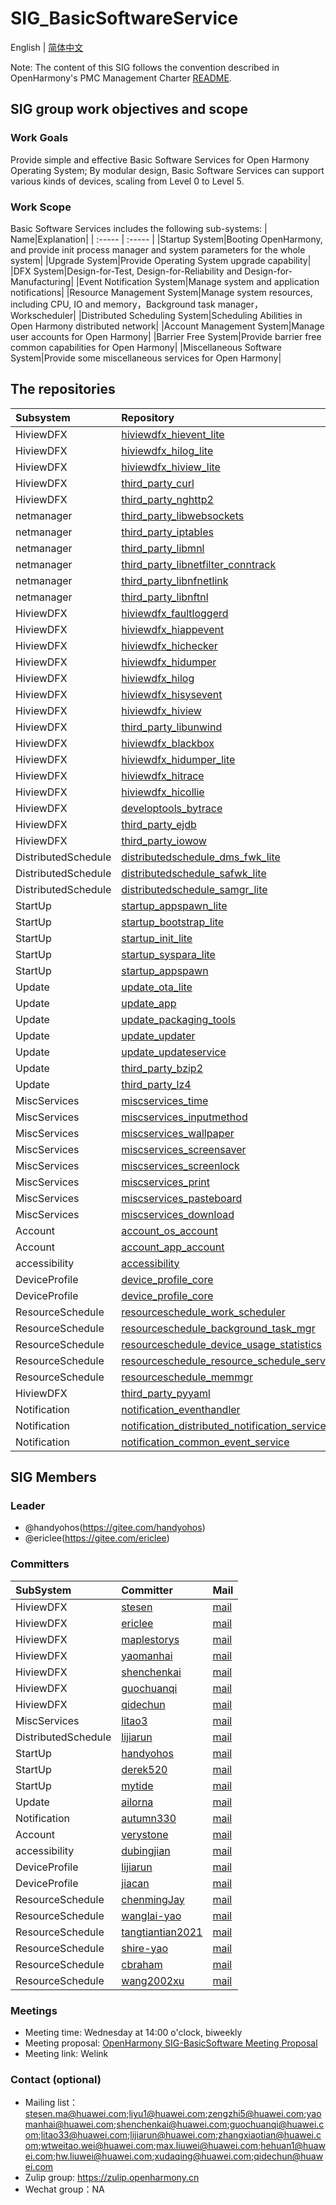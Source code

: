 # SIG_BasicSoftwareService 
English | [简体中文](./sig-basicsoftwareservice_cn.md)

Note: The content of this SIG follows the convention described in OpenHarmony's PMC Management Charter [README](/zh/pmc.md).

## SIG group work objectives and scope

### Work Goals
Provide simple and effective Basic Software Services for Open Harmony Operating System; By modular design, Basic Software Services can support various kinds of devices, scaling from Level 0 to Level 5.

### Work Scope
Basic Software Services includes the following sub-systems:
| Name|Explanation|
| :----- | :----- |
|Startup System|Booting OpenHarmony, and provide init process manager and system parameters for the whole system|
|Upgrade System|Provide Operating System upgrade capability|
|DFX System|Design-for-Test, Design-for-Reliability and Design-for-Manufacturing|
|Event Notification System|Manage system and application notifications|
|Resource Management System|Manage system resources, including CPU, IO and memory，Background task manager，Workscheduler|
|Distributed Scheduling System|Scheduling Abilities in Open Harmony distributed network|
|Account Management System|Manage user accounts for Open Harmony|
|Barrier Free System|Provide barrier free common capabilities for Open Harmony|
|Miscellaneous Software System|Provide some miscellaneous services for Open Harmony|

## The repositories

|Subsystem|Repository|Code Path|Owner|
| :----- | :----- | :----- | :----- |
|HiviewDFX|[hiviewdfx_hievent_lite](https://gitee.com/openharmony/hiviewdfx_hievent_lite)|base/hiviewdfx/hievent_lite|[stesen](https://gitee.com/stesen)|
|HiviewDFX|[hiviewdfx_hilog_lite](https://gitee.com/openharmony/hiviewdfx_hilog_lite)|base/hiviewdfx/hilog_lite|[stesen](https://gitee.com/stesen)|
|HiviewDFX|[hiviewdfx_hiview_lite](https://gitee.com/openharmony/hiviewdfx_hiview_lite)|base/hiviewdfx/hiview_lite|[stesen](https://gitee.com/stesen)|
|HiviewDFX|[third_party_curl](https://gitee.com/openharmony/third_party_curl)|third_party/curl|[stesen](https://gitee.com/stesen)|
|HiviewDFX|[third_party_nghttp2](https://gitee.com/openharmony/third_party_nghttp2)|third_party/nghttp2|[zhuwenchao](https://gitee.com/xautosoft)|
|netmanager|[third_party_libwebsockets](https://gitee.com/openharmony/third_party_libwebsockets)|third_party/libwebsockets|[zhuwenchao](https://gitee.com/xautosoft)|
|netmanager|[third_party_iptables](https://gitee.com/openharmony-sig/third_party_iptables)|third_party/iptables|[zhuwenchao](https://gitee.com/xautosoft)|
|netmanager|[third_party_libmnl](https://gitee.com/openharmony-sig/third_party_libmnl)|third_party/libmnl|[zhuwenchao](https://gitee.com/xautosoft)|
|netmanager|[third_party_libnetfilter_conntrack](https://gitee.com/openharmony-sig/third_party_libnetfilter_conntrack)|third_party/libnetfilter/conntrack|[zhuwenchao](https://gitee.com/xautosoft)|
|netmanager|[third_party_libnfnetlink](https://gitee.com/openharmony-sig/third_party_libnfnetlink)|third_party/libnfnetlink|[zhuwenchao](https://gitee.com/xautosoft)|
|netmanager|[third_party_libnftnl](https://gitee.com/openharmony-sig/third_party_libnftnl)|third_party/libnftnl|[zhuwenchao](https://gitee.com/xautosoft)|
|HiviewDFX|[hiviewdfx_faultloggerd](https://gitee.com/openharmony/hiviewdfx_faultloggerd)|base/hiviewdfx/faultloggerd|[maplestorys](https://gitee.com/maplestorys)|
|HiviewDFX|[hiviewdfx_hiappevent](https://gitee.com/openharmony/hiviewdfx_hiappevent)|base/hiviewdfx/hiappevent|[stesen](https://gitee.com/stesen)|
|HiviewDFX|[hiviewdfx_hichecker](https://gitee.com/openharmony/hiviewdfx_hichecker)|base/hiviewdfx/hichecker|[jiangweizheng](https://gitee.com/jeyogg)|
|HiviewDFX|[hiviewdfx_hidumper](https://gitee.com/openharmony-sig/hiviewdfx_hidumper)|base/hiviewdfx/hidumper|[jiangweizheng](https://gitee.com/jeyogg)|
|HiviewDFX|[hiviewdfx_hilog](https://gitee.com/openharmony/hiviewdfx_hilog)|base/hiviewdfx/hilog|[stesen](https://gitee.com/stesen)|
|HiviewDFX|[hiviewdfx_hisysevent](https://gitee.com/openharmony/hiviewdfx_hisysevent)|base/hiviewdfx/hisysevent|[yaomanhai](https://gitee.com/yaomanhai)|
|HiviewDFX|[hiviewdfx_hiview](https://gitee.com/openharmony/hiviewdfx_hiview)|base/hiviewdfx/hiview|[maplestorys](https://gitee.com/maplestorys)|
|HiviewDFX|[third_party_libunwind](https://gitee.com/openharmony/third_party_libunwind)|third_party/libunwind|[maplestorys](https://gitee.com/maplestorys)|
| HiviewDFX           | [hiviewdfx_blackbox](https://gitee.com/openharmony/hiviewdfx_blackbox) | base/hiviewdfx/blackbox                           |[stesen](https://gitee.com/stesen)|
| HiviewDFX           | [hiviewdfx_hidumper_lite](https://gitee.com/openharmony/hiviewdfx_hidumper_lite) | base/hiviewdfx/hidumper_lite                      | [stesen](https://gitee.com/stesen)           |
| HiviewDFX           | [hiviewdfx_hitrace](https://gitee.com/openharmony/hiviewdfx_hitrace) | base/hiviewdfx/hitrace                            | [yaomanhai](https://gitee.com/yaomanhai)     |
| HiviewDFX           | [hiviewdfx_hicollie](https://gitee.com/openharmony/hiviewdfx_hicollie) | base/hiviewdfx/hicollie                           | [ericlee](https://gitee.com/ericlee)         |
| HiviewDFX           | [developtools_bytrace](https://gitee.com/openharmony/developtools_bytrace) | developtools/bytrace                           | [leizhenzang](https://gitee.com/leizhenzang)         |
| HiviewDFX           | [third_party_ejdb](https://gitee.com/openharmony/third_party_ejdb) | third_party/ejdb                                  | [ericlee](https://gitee.com/ericlee)         |
| HiviewDFX           | [third_party_iowow](https://gitee.com/openharmony/third_party_iowow) | third_party/iowow                                 | [ericlee](https://gitee.com/ericlee)         |
|DistributedSchedule|[distributedschedule_dms_fwk_lite](https://gitee.com/openharmony/distributedschedule_dms_fwk_lite)|foundation/distributedschedule/dmsfwk_lite|[lijiarun](https://gitee.com/lijiarun)|
|DistributedSchedule|[distributedschedule_safwk_lite](https://gitee.com/openharmony/distributedschedule_safwk_lite)|foundation/distributedschedule/safwk_lite|[lijiarun](https://gitee.com/lijiarun)|
|DistributedSchedule|[distributedschedule_samgr_lite](https://gitee.com/openharmony/distributedschedule_samgr_lite)|foundation/distributedschedule/samgr_lite|[lijiarun](https://gitee.com/lijiarun)|
|StartUp|[startup_appspawn_lite](https://gitee.com/openharmony/startup_appspawn_lite)|base/startup/appspawn_lite|[handyohos](https://gitee.com/handyohos)|
|StartUp|[startup_bootstrap_lite](https://gitee.com/openharmony/startup_bootstrap_lite)|base/startup/bootstrap_lite|[handyohos](https://gitee.com/handyohos)|
|StartUp|[startup_init_lite](https://gitee.com/openharmony/startup_init_lite)|base/startup/init_lite|[handyohos](https://gitee.com/handyohos)|
|StartUp|[startup_syspara_lite](https://gitee.com/openharmony/startup_syspara_lite)|base/startup/syspara_lite|[handyohos](https://gitee.com/handyohos)|
|StartUp|[startup_appspawn](https://gitee.com/openharmony/startup_appspawn)|base/startup/appspawn_standard|[handyohos](https://gitee.com/handyohos)|
|Update|[update_ota_lite](https://gitee.com/openharmony/update_ota_lite)|base/update/ota_lite|[ailorna](https://gitee.com/ailorna)|
|Update|[update_app](https://gitee.com/openharmony/update_app)|base/update/app|[ailorna](https://gitee.com/ailorna)|
|Update|[update_packaging_tools](https://gitee.com/openharmony/update_packaging_tools)|base/update/packaging_tools|[ailorna](https://gitee.com/ailorna)|
|Update|[update_updater](https://gitee.com/openharmony/update_updater)|base/update/updater|[ailorna](https://gitee.com/ailorna)|
|Update|[update_updateservice](https://gitee.com/openharmony/update_updateservice)|base/update/updateservice|[ailorna](https://gitee.com/ailorna)|
|Update|[third_party_bzip2](https://gitee.com/openharmony/third_party_bzip2)|third_party/bzip2|[ailorna](https://gitee.com/ailorna)|
|Update|[third_party_lz4](https://gitee.com/openharmony/third_party_lz4)|third_party/lz4|[ailorna](https://gitee.com/ailorna)|
|MiscServices|[miscservices_time](https://gitee.com/openharmony/miscservices_time)|base/miscservices/time|[litao33](https://gitee.com/litao33)|
|MiscServices|[miscservices_inputmethod](https://gitee.com/openharmony/miscservices_inputmethod)|base/miscservices/inputmethod|[demon](https://gitee.com/zhouyongfei)|
|MiscServices|[miscservices_wallpaper](https://gitee.com/openharmony-sig/miscservices_wallpaper)|base/miscservices/wallpaper|[litao33](https://gitee.com/litao33)|
|MiscServices|[miscservices_screensaver](https://gitee.com/openharmony-sig/miscservices_screensaver)|base/miscservices/screensaver|[litao33](https://gitee.com/litao33)|
|MiscServices|[miscservices_screenlock](https://gitee.com/openharmony-sig/miscservices_screenlock)|base/miscservices/screenlock|[litao33](https://gitee.com/litao33)|
|MiscServices|[miscservices_print](https://gitee.com/openharmony-sig/miscservices_print)|base/miscservices/print|[litao33](https://gitee.com/litao33)|
|MiscServices|[miscservices_pasteboard](https://gitee.com/openharmony-sig/miscservices_pasteboard)|base/miscservices/pasteboard|[litao33](https://gitee.com/litao33)|
|MiscServices|[miscservices_download](https://gitee.com/openharmony-sig/miscservices_download)|base/miscservices/download|[litao33](https://gitee.com/litao33)|
|Account|[account_os_account](https://gitee.com/openharmony/account_os_account)|base/account/os_account|[verystone](https://gitee.com/verystone)|
|Account|[account_app_account](https://gitee.com/openharmony-sig/account_app_account)|base/account/app_account|[verystone](https://gitee.com/verystone)|
|accessibility|[accessibility](https://gitee.com/openharmony/accessibility)|base/accessibility|[dubingjian](https://gitee.com/bj1010)|
|DeviceProfile|[device_profile_core](https://gitee.com/openharmony/device_profile_core)|foundation/deviceprofile/device_profile_core|[lijiarun](https://gitee.com/lijiarun)|
|DeviceProfile|[device_profile_core](https://gitee.com/openharmony/device_profile_core)|foundation/deviceprofile/device_profile_core|[jiacan](https://gitee.com/cangegegege)|
|ResourceSchedule|[resourceschedule_work_scheduler](https://gitee.com/openharmony/resourceschedule_work_scheduler)|foundation/resourceschedule/work_scheduler|[chenmingJay](https://gitee.com/chenmingJay)|
|ResourceSchedule|[resourceschedule_background_task_mgr](https://gitee.com/openharmony/resourceschedule_background_task_mgr)|foundation/resourceschedule/background_task_mgr|[wanglai-yao](https://gitee.com/wanglai-yao)|
|ResourceSchedule|[resourceschedule_device_usage_statistics](https://gitee.com/openharmony/resourceschedule_device_usage_statistics)|foundation/resourceschedule/device_usage_statistics|[tangtiantian2021](https://gitee.com/tangtiantian2021)|
|ResourceSchedule|[resourceschedule_resource_schedule_service](https://gitee.com/openharmony/resourceschedule_resource_schedule_service)|foundation/resourceschedule/resource_schedule_service|[shire-yao](https://gitee.com/shire-yao)|
|ResourceSchedule|[resourceschedule_memmgr](https://gitee.com/openharmony/resourceschedule_memmgr)|foundation/resourceschedule/plugins/memmgr|[cbraham](https://gitee.com/cbraham)|
|HiviewDFX|[third_party_pyyaml](https://gitee.com/openharmony/third_party_pyyaml)|third_party/pyyaml|[guochuanqi](https://gitee.com/guochuanqi)|
|Notification|[notification_eventhandler](https://gitee.com/openharmony/notification_eventhandler)|base/notification/eventhandler|[zero-cyc](https://gitee.com/zero-cyc)|
|Notification|[notification_distributed_notification_service](https://gitee.com/openharmony/notification_distributed_notification_service)|base/notification/distributed_notification_service|[zero-cyc](https://gitee.com/zero-cyc)|
|Notification|[notification_common_event_service](https://gitee.com/openharmony/notification_common_event_service)|base/notification/common_event_service|[zero-cyc](https://gitee.com/zero-cyc)|

## SIG Members

### Leader
- @handyohos(https://gitee.com/handyohos)
- @ericlee(https://gitee.com/ericlee)

### Committers
|SubSystem|Committer|Mail|
| :----- | :----- |:----- |
|HiviewDFX|[stesen](https://gitee.com/stesen)|[mail](stesen.ma@huawei.com)|
|HiviewDFX|[ericlee](https://gitee.com/ericlee)|[mail](liyu1@huawei.com)|
|HiviewDFX|[maplestorys](https://gitee.com/maplestorys)|[mail](zengzhi5@huawei.com)|
|HiviewDFX|[yaomanhai](https://gitee.com/yaomanhai)|[mail](yaomanhai@huawei.com)|
|HiviewDFX|[shenchenkai](https://gitee.com/shenchenkai)|[mail](shenchenkai@huawei.com)|
|HiviewDFX|[guochuanqi](https://gitee.com/guochuanqi)|[mail](guochuanqi@huawei.com)|
|HiviewDFX|[qidechun](https://gitee.com/pcwlno1)|[mail](qidechun@huawei.com)|
|MiscServices|[litao3](https://gitee.com/litao33)|[mail](litao33@huawei.com)|
|DistributedSchedule|[lijiarun](https://gitee.com/lijiarun)|[mail](lijiarun@huawei.com)|
|StartUp|[handyohos](https://gitee.com/handyohos)|[mail](zhangxiaotian@huawei.com)|
|StartUp|[derek520](https://gitee.com/derek520)|[mail](wtweitao.wei@huawei.com)|
|StartUp|[mytide](https://gitee.com/mytide)|[mail](max.liuwei@huawei.com)|
|Update|[ailorna](https://gitee.com/ailorna)|[mail](hehuan1@huawei.com)|
|Notification|[autumn330](https://gitee.com/autumn330)|[mail](hw.liuwei@huawei.com)|
|Account|[verystone](https://gitee.com/verystone)|[mail](xudaqing@huawei.com)|
|accessibility|[dubingjian](https://gitee.com/bj1010)|[mail](dubingjian@huawei.com)|
|DeviceProfile|[lijiarun](https://gitee.com/lijiarun)|[mail](lijiarun@huawei.com)|
|DeviceProfile|[jiacan](https://gitee.com/cangegegege)|[mail](jiacan@huawei.com)|
|ResourceSchedule|[chenmingJay](https://gitee.com/chenmingJay)|[mail](chenming48@huawei.com)|
|ResourceSchedule|[wanglai-yao](https://gitee.com/wanglai-yao)|[mail](yaowanglai@huawei.com)|
|ResourceSchedule|[tangtiantian2021](https://gitee.com/tangtiantian2021)|[mail](tangchengkai@huawei.com)|
|ResourceSchedule|[shire-yao](https://gitee.com/shire-yao)|[mail](yaoyanxia1@huawei.com)|
|ResourceSchedule|[cbraham](https://gitee.com/cbraham)|[mail](suncai1@huawei.com)|
|ResourceSchedule|[wang2002xu](https://gitee.com/wang2002xu)|[mail](wangxu44@huawei.com)|

### Meetings
 - Meeting time: Wednesday at 14:00 o'clock, biweekly
 - Meeting proposal: [OpenHarmony SIG-BasicSoftware Meeting Proposal](https://etherpad.openharmony.cn/p/sig-basicsoftware)
 - Meeting link: Welink

### Contact (optional)

- Mailing list：stesen.ma@huawei.com;liyu1@huawei.com;zengzhi5@huawei.com;yaomanhai@huawei.com;shenchenkai@huawei.com;guochuanqi@huawei.com;litao33@huawei.com;lijiarun@huawei.com;zhangxiaotian@huawei.com;wtweitao.wei@huawei.com;max.liuwei@huawei.com;hehuan1@huawei.com;hw.liuwei@huawei.com;xudaqing@huawei.com;qidechun@huawei.com
- Zulip group: https://zulip.openharmony.cn
- Wechat group：NA
